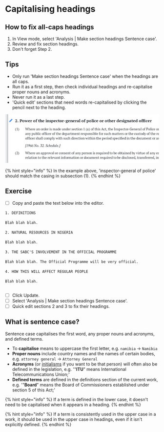 # Capitalising headings

## How to fix all-caps headings

1. In View mode, select 'Analysis \| Make section headings Sentence case'.
2. Review and fix section headings.
3. Don't forget Step 2.

## Tips

* Only run 'Make section headings Sentence case' when the headings are all caps.
* Run it as a first step, then check individual headings and re-capitalise proper nouns and acronyms.
* Never run it as a last step.
* 'Quick edit' sections that need words re-capitalised by clicking the pencil next to the heading.

![&apos;Quick edit&apos; individual sections by clicking the pencil next to the heading.](../../.gitbook/assets/quick-edit.png)

{% hint style="info" %}
In the example above, 'inspector-general of police' should match the casing in subsection \(1\).
{% endhint %}

## Exercise

* [ ] Copy and paste the text below into the editor.

```text
1. DEFINITIONS

Blah blah blah.

2. NATURAL RESOURCES IN NIGERIA

Blah blah blah.

3. THE SABC'S INVOLVEMENT IN THE OFFICIAL PROGRAMME

Blah blah blah. The Official Programme will be very official.

4. HOW THIS WILL AFFECT REGULAR PEOPLE

Blah blah blah.


```

* [ ] Click Update.
* [ ] Select 'Analysis \| Make section headings Sentence case'.
* [ ] Quick edit sections 2 and 3 to fix their headings.

## What is sentence case?

Sentence case capitalises the first word, any proper nouns and acronyms, and defined terms.

* To **capitalise** means to uppercase the first letter,  e.g. `namibia` → `Namibia`
* **Proper nouns** include country names and the names of certain bodies,  e.g. `attorney general` → `Attorney General` 
* **Acronyms** \(or [initialisms](http://www.todayifoundout.com/index.php/2012/05/the-difference-between-an-acronym-and-an-initialism/) if you want to be that person\) will often also be defined in the legislation,  e.g. '"**ITU**" means International Telecommunications Union;'
* **Defined terms** are defined in the definitions section of the current work,  e.g. '"**Board**" means the Board of Commissioners established under section 5 of this Act;'

{% hint style="info" %}
If a term is defined in the lower case, it doesn't need to be capitalised when it appears in a heading.
{% endhint %}

{% hint style="info" %}
If a term is consistently used in the upper case in a work, it should be used in the upper case in headings, even if it isn't explicitly defined.
{% endhint %}

